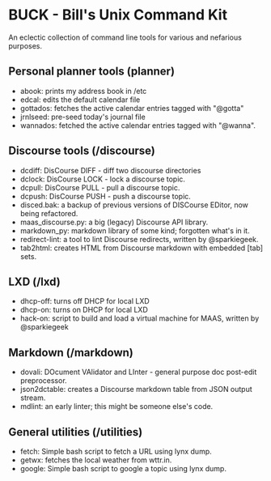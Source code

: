 # BUCK - Bill's Unix Command Kit
An eclectic collection of command line tools for various and nefarious purposes.

## Personal planner tools (planner)

* abook: prints my address book in /etc
* edcal: edits the default calendar file
* gottados: fetches the active calendar entries tagged with "@gotta"
* jrnlseed: pre-seed today's journal file
* wannados: fetched the active calendar entries tagged with "@wanna".

## Discourse tools (/discourse)

* dcdiff: DisCourse DIFF - diff two discourse directories
* dclock: DisCourse LOCK - lock a discourse topic.
* dcpull: DisCourse PULL - pull a discourse topic.
* dcpush: DisCourse PUSH - push a discourse topic.
* disced.bak: a backup of previous versions of DISCourse EDitor, now being refactored.
* maas_discourse.py: a big (legacy) Discourse API library.
* markdown_py: markdown library of some kind; forgotten what's in it.
* redirect-lint: a tool to lint Discourse redirects, written by @sparkiegeek.
* tab2html: creates HTML from Discourse markdown with embedded [tab] sets.

## LXD (/lxd)

* dhcp-off: turns off DHCP for local LXD
* dhcp-on: turns on DHCP for local LXD
* hack-on: script to build and load a virtual machine for MAAS, written by @sparkiegeek

## Markdown (/markdown)

* dovali: DOcument VAlidator and LInter - general purpose doc post-edit preprocessor.
* json2dctable: creates a Discourse markdown table from JSON output stream.
* mdlint: an early linter; this might be someone else's code.

## General utilities (/utilities)

* fetch: Simple bash script to fetch a URL using lynx dump.
* getwx: fetches the local weather from wttr.in.
* google: Simple bash script to google a topic using lynx dump.
